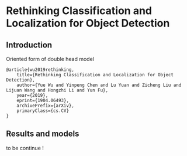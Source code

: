 # Rethinking Classification and Localization for Object Detection

## Introduction

Oriented form of double head model

```
@article{wu2019rethinking,
    title={Rethinking Classification and Localization for Object Detection},
    author={Yue Wu and Yinpeng Chen and Lu Yuan and Zicheng Liu and Lijuan Wang and Hongzhi Li and Yun Fu},
    year={2019},
    eprint={1904.06493},
    archivePrefix={arXiv},
    primaryClass={cs.CV}
}
```

## Results and models
to be continue !
